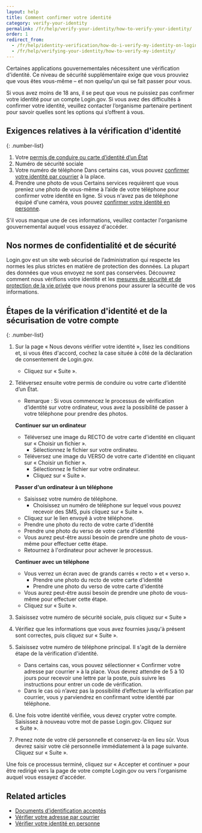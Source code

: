 ```yaml
---
layout: help
title: Comment confirmer votre identité
category: verify-your-identity
permalink: /fr/help/verify-your-identity/how-to-verify-your-identity/
order: 1
redirect_from:
  - /fr/help/identity-verification/how-do-i-verify-my-identity-on-logingov/
  - /fr/help/verifying-your-identity/how-to-verify-my-identity/
---
```


Certaines applications gouvernementales nécessitent une vérification
d'identité. Ce niveau de sécurité supplémentaire exige que vous
prouviez que vous êtes vous-même – et non quelqu'un qui se fait passer
pour vous.

Si vous avez moins de 18 ans, il se peut que vous ne puissiez pas
confirmer votre identité pour un compte Login.gov. Si vous avez des
difficultés à confirmer votre identité, veuillez contacter l’organisme
partenaire pertinent pour savoir quelles sont les options qui
s’offrent à vous.

## Exigences relatives à la vérification d'identité

{: .number-list}
1. Votre [permis de conduire ou carte d’identité d’un État](/fr/help/verify-your-identity/accepted-identification-documents/)
2. Numéro de sécurité sociale
3. Votre numéro de téléphone
   Dans certains cas, vous pouvez [confirmer votre identité par courrier](/fr/help/verify-your-identity/verify-your-address-by-mail/) à la place.
4. Prendre une photo de vous
   Certains services requièrent que vous preniez une photo de vous-même à l’aide de votre téléphone pour confirmer votre identité en ligne. Si vous n'avez pas de téléphone équipé d'une caméra, vous pouvez [confirmer votre identité en personne](/fr/help/verify-your-identity/verify-your-identity-in-person/).

S'il vous manque une de ces informations, veuillez contacter l'organisme gouvernemental auquel vous essayez d'accéder.

## Nos normes de confidentialité et de sécurité
Login.gov est un site web sécurisé de l’administration qui respecte les normes les plus strictes en matière de protection des données. La plupart des données que vous envoyez ne sont pas conservées. Découvrez comment nous vérifions votre identité et les [mesures de sécurité et de protection de la vie privée](/fr/policy/) que nous prenons pour assurer la sécurité de vos informations.

## Étapes de la vérification d'identité et de la sécurisation de votre compte

{: .number-list}
1. Sur la page « Nous devons vérifier votre identité », lisez les
   conditions et, si vous êtes d'accord, cochez la case située à côté
   de la déclaration de consentement de Login.gov.
    * Cliquez sur « Suite ».
2. Téléversez ensuite votre permis de conduire ou votre carte d’identité d’un État.
    * Remarque : Si vous commencez le processus de vérification d’identité sur votre ordinateur, vous avez la possibilité de passer à votre téléphone pour prendre des photos.

    **Continuer sur un ordinateur**

    * Téléversez une image du RECTO de votre carte d'identité en cliquant sur « Choisir un fichier ».
        * Sélectionnez le fichier sur votre ordinateu.
    * Téléversez une image du VERSO de votre carte d'identité en cliquant sur « Choisir un fichier ».
        * Sélectionnez le fichier sur votre ordinateur.
        * Cliquez sur « Suite ».

    **Passer d'un ordinateur à un téléphone**

    * Saisissez votre numéro de téléphone.
        * Choisissez un numéro de téléphone sur lequel vous pouvez recevoir des SMS, puis cliquez sur « Suite ».
    * Cliquez sur le lien envoyé à votre téléphone.
    * Prendre une photo du recto de votre carte d'identité
    * Prendre une photo du verso de votre carte d'identité
    * Vous aurez peut-être aussi besoin de prendre une photo de vous-même pour effectuer cette étape.
    * Retournez à l'ordinateur pour achever le processus.

    **Continuer avec un téléphone**

    * Vous verrez un écran avec de grands carrés « recto » et « verso ».
        * Prendre une photo du recto de votre carte d'identité
        * Prendre une photo du verso de votre carte d'identité
    * Vous aurez peut-être aussi besoin de prendre une photo de vous-même pour effectuer cette étape.
    * Cliquez sur « Suite ».
3. Saisissez votre numéro de sécurité sociale, puis cliquez sur « Suite »
4. Vérifiez que les informations que vous avez fournies jusqu'à présent sont correctes, puis cliquez sur « Suite ».
5. Saisissez votre numéro de téléphone principal. Il s'agit de la dernière étape de la vérification d'identité.
    * Dans certains cas, vous pouvez sélectionner « Confirmer votre adresse par courrier » à la place. Vous devrez attendre de 5 à 10 jours pour recevoir une lettre par la poste, puis suivre les instructions pour entrer un code de vérification.
    * Dans le cas où n’avez pas la possibilité d’effectuer la vérification par courrier, vous y parviendrez en confirmant votre identité par téléphone.
6. Une fois votre identité vérifiée, vous devez crypter votre compte. Saisissez à nouveau votre mot de passe Login.gov. Cliquez sur « Suite ».
7. Prenez note de votre clé personnelle et conservez-la en lieu sûr. Vous devrez saisir votre clé personnelle immédiatement à la page suivante. Cliquez sur « Suite ».

Une fois ce processus terminé, cliquez sur « Accepter et continuer » pour être redirigé vers la page de votre compte Login.gov ou vers l'organisme auquel vous essayez d'accéder.

## Related articles

* [Documents d’identification acceptés](/fr/help/verify-your-identity/accepted-identification-documents/)
* [Vérifier votre adresse par courrier](/fr/help/verify-your-identity/verify-your-address-by-mail/)
* [Vérifier votre identité en personne](/fr/help/verify-your-identity/verify-your-identity-in-person/)
